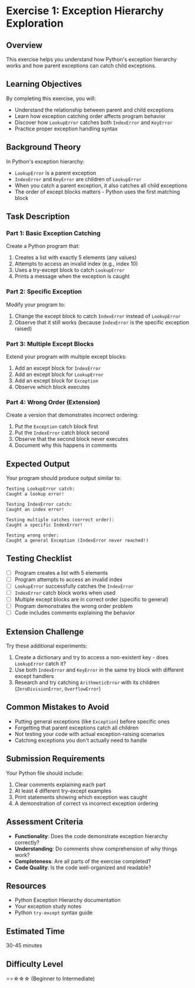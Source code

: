 # Exercise 1: Exception Hierarchy Exploration

## Overview
This exercise helps you understand how Python's exception hierarchy works and how parent exceptions can catch child exceptions.

## Learning Objectives
By completing this exercise, you will:
- Understand the relationship between parent and child exceptions
- Learn how exception catching order affects program behavior
- Discover how `LookupError` catches both `IndexError` and `KeyError`
- Practice proper exception handling syntax

## Background Theory
In Python's exception hierarchy:
- `LookupError` is a parent exception
- `IndexError` and `KeyError` are children of `LookupError`
- When you catch a parent exception, it also catches all child exceptions
- The order of except blocks matters - Python uses the first matching block

## Task Description

### Part 1: Basic Exception Catching
Create a Python program that:
1. Creates a list with exactly 5 elements (any values)
2. Attempts to access an invalid index (e.g., index 10)
3. Uses a try-except block to catch `LookupError`
4. Prints a message when the exception is caught

### Part 2: Specific Exception
Modify your program to:
1. Change the except block to catch `IndexError` instead of `LookupError`
2. Observe that it still works (because `IndexError` is the specific exception raised)

### Part 3: Multiple Except Blocks
Extend your program with multiple except blocks:
1. Add an except block for `IndexError`
2. Add an except block for `LookupError`
3. Add an except block for `Exception`
4. Observe which block executes

### Part 4: Wrong Order (Extension)
Create a version that demonstrates incorrect ordering:
1. Put the `Exception` catch block first
2. Put the `IndexError` catch block second
3. Observe that the second block never executes
4. Document why this happens in comments

## Expected Output
Your program should produce output similar to:

```
Testing LookupError catch:
Caught a lookup error!

Testing IndexError catch:
Caught an index error!

Testing multiple catches (correct order):
Caught a specific IndexError!

Testing wrong order:
Caught a general Exception (IndexError never reached!)
```

## Testing Checklist
- [ ] Program creates a list with 5 elements
- [ ] Program attempts to access an invalid index
- [ ] `LookupError` successfully catches the `IndexError`
- [ ] `IndexError` catch block works when used
- [ ] Multiple except blocks are in correct order (specific to general)
- [ ] Program demonstrates the wrong order problem
- [ ] Code includes comments explaining the behavior

## Extension Challenge
Try these additional experiments:
1. Create a dictionary and try to access a non-existent key - does `LookupError` catch it?
2. Use both `IndexError` and `KeyError` in the same try block with different except handlers
3. Research and try catching `ArithmeticError` with its children (`ZeroDivisionError`, `OverflowError`)

## Common Mistakes to Avoid
- Putting general exceptions (like `Exception`) before specific ones
- Forgetting that parent exceptions catch all children
- Not testing your code with actual exception-raising scenarios
- Catching exceptions you don't actually need to handle

## Submission Requirements
Your Python file should include:
1. Clear comments explaining each part
2. At least 4 different try-except examples
3. Print statements showing which exception was caught
4. A demonstration of correct vs incorrect exception ordering

## Assessment Criteria
- **Functionality**: Does the code demonstrate exception hierarchy correctly?
- **Understanding**: Do comments show comprehension of why things work?
- **Completeness**: Are all parts of the exercise completed?
- **Code Quality**: Is the code well-organized and readable?

## Resources
- Python Exception Hierarchy documentation
- Your exception study notes
- Python `try-except` syntax guide

## Estimated Time
30-45 minutes

## Difficulty Level
⭐⭐☆☆☆ (Beginner to Intermediate)